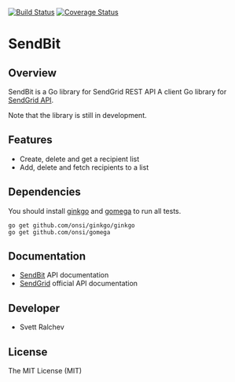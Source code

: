[![Build Status](https://travis-ci.org/svett/sendbit.svg?branch=master)](https://travis-ci.org/svett/sendbit)
[![Coverage Status](https://coveralls.io/repos/svett/sendbit/badge.svg?branch=master)](https://coveralls.io/r/svett/sendbit?branch=master)
# SendBit 

## Overview
SendBit is a Go library for SendGrid REST API
A client Go library for [SendGrid API](https://sendgrid.com/docs/API_Reference/Marketing_Emails_API/emails.html).

Note that the library is still in development.

## Features
- Create, delete and get a recipient list
- Add, delete and fetch recipients to a list

## Dependencies
You should install [ginkgo](http://onsi.github.io/ginkgo/) and [gomega](http://onsi.github.io/gomega/) to run all tests.
```
go get github.com/onsi/ginkgo/ginkgo
go get github.com/onsi/gomega
```

## Documentation
- [SendBit](http://godoc.org/github.com/svett/sendbit) API documentation
- [SendGrid](https://sendgrid.com/docs/API_Reference/Marketing_Emails_API/emails.html) official API documentation

## Developer
- Svett Ralchev 

## License

The MIT License (MIT)
